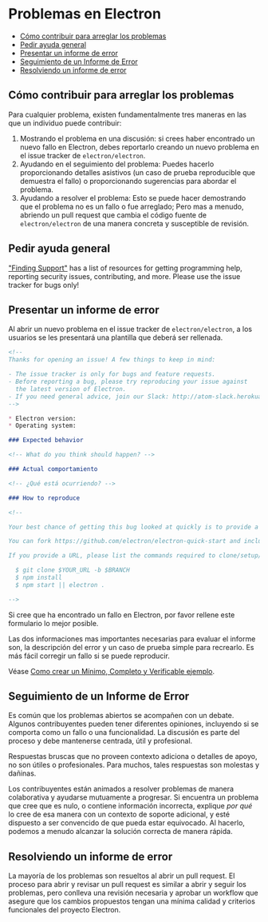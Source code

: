 # Problemas en Electron

* [Cómo contribuir para arreglar los problemas](#how-to-contribute-in-issues)
* [Pedir ayuda general](#asking-for-general-help)
* [Presentar un informe de error](#submitting-a-bug-report)
* [Seguimiento de un Informe de Error](#triaging-a-bug-report)
* [Resolviendo un informe de error](#resolving-a-bug-report)

## Cómo contribuir para arreglar los problemas

Para cualquier problema, existen fundamentalmente tres maneras en las que un individuo puede contribuir:

1. Mostrando el problema en una discusión: si crees haber encontrado un nuevo fallo en Electron, debes reportarlo creando un nuevo problema en el issue tracker de `electron/electron`.
2. Ayudando en el seguimiento del problema: Puedes hacerlo proporcionando detalles asistivos (un caso de prueba reproducible que demuestra el fallo) o proporcionando sugerencias para abordar el problema.
3. Ayudando a resolver el problema: Esto se puede hacer demostrando que el problema no es un fallo o fue arreglado; Pero mas a menudo, abriendo un pull request que cambia el código fuente de `electron/electron` de una manera concreta y susceptible de revisión.

## Pedir ayuda general

["Finding Support"](../tutorial/support.md#finding-support) has a list of resources for getting programming help, reporting security issues, contributing, and more. Please use the issue tracker for bugs only!

## Presentar un informe de error

Al abrir un nuevo problema en el issue tracker de `electron/electron`, a los usuarios se les presentará una plantilla que deberá ser rellenada.

```markdown
<!--
Thanks for opening an issue! A few things to keep in mind:

- The issue tracker is only for bugs and feature requests.
- Before reporting a bug, please try reproducing your issue against
  the latest version of Electron.
- If you need general advice, join our Slack: http://atom-slack.herokuapp.com
-->

* Electron version:
* Operating system:

### Expected behavior

<!-- What do you think should happen? -->

### Actual comportamiento

<!-- ¿Qué está ocurriendo? -->

### How to reproduce

<!--

Your best chance of getting this bug looked at quickly is to provide a REPOSITORY that can be cloned and run.

You can fork https://github.com/electron/electron-quick-start and include a link to the branch with your changes.

If you provide a URL, please list the commands required to clone/setup/run your repo e.g.

  $ git clone $YOUR_URL -b $BRANCH
  $ npm install
  $ npm start || electron .

-->
```

Si cree que ha encontrado un fallo en Electron, por favor rellene este formulario lo mejor posible.

Las dos informaciones mas importantes necesarias para evaluar el informe son, la descripción del error y un caso de prueba simple para recrearlo. Es más fácil corregir un fallo si se puede reproducir.

Véase [Como crear un Mínimo, Completo y Verificable ejemplo](https://stackoverflow.com/help/mcve).

## Seguimiento de un Informe de Error

Es común que los problemas abiertos se acompañen con un debate. Algunos contribuyentes pueden tener diferentes opiniones, incluyendo si se comporta como un fallo o una funcionalidad. La discusión es parte del proceso y debe mantenerse centrada, útil y profesional.

Respuestas bruscas que no proveen contexto adiciona o detalles de apoyo, no son útiles o profesionales. Para muchos, tales respuestas son molestas y dañinas.

Los contribuyentes están animados a resolver problemas de manera colaborativa y ayudarse mutuamente a progresar. Si encuentra un problema que cree que es nulo, o contiene información incorrecta, explique *por qué* lo cree de esa manera con un contexto de soporte adicional, y esté dispuesto a ser convencido de que pueda estar equivocado. Al hacerlo, podemos a menudo alcanzar la solución correcta de manera rápida.

## Resolviendo un informe de error

La mayoría de los problemas son resueltos al abrir un pull request. El proceso para abrir y revisar un pull request es similar a abrir y seguir los problemas, pero conlleva una revisión necesaria y aprobar un workflow que asegure que los cambios propuestos tengan una mínima calidad y criterios funcionales del proyecto Electron.